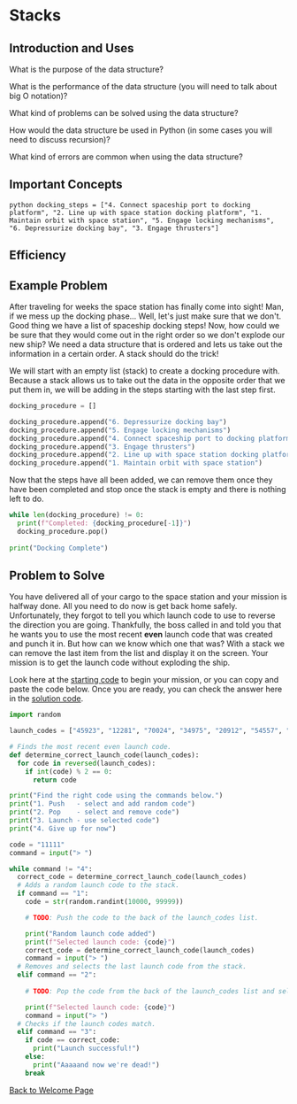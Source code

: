# Stacks

## Introduction and Uses

What is the purpose of the data structure?

What is the performance of the data structure (you will need to talk about big O notation)?

What kind of problems can be solved using the data structure?

How would the data structure be used in Python (in some cases you will need to discuss recursion)?

What kind of errors are common when using the data structure?

## Important Concepts

```python docking_steps = ["4. Connect spaceship port to docking platform", "2. Line up with space station docking platform", "1. Maintain orbit with space station", "5. Engage locking mechanisms", "6. Depressurize docking bay", "3. Engage thrusters"]```

## Efficiency

## Example Problem
After traveling for weeks the space station has finally come into sight! Man, if we mess up the docking phase... Well, let's just make sure that we don't. Good thing we have a list of spaceship docking steps! Now, how could we be sure that they would come out in the right order so we don't explode our new ship? We need a data structure that is ordered and lets us take out the information in a certain order. A stack should do the trick!

We will start with an empty list (stack) to create a docking procedure with. Because a stack allows us to take out the data in the opposite order that we put them in, we will be adding in the steps starting with the last step first.

```python
docking_procedure = []

docking_procedure.append("6. Depressurize docking bay")
docking_procedure.append("5. Engage locking mechanisms")
docking_procedure.append("4. Connect spaceship port to docking platform")
docking_procedure.append("3. Engage thrusters")
docking_procedure.append("2. Line up with space station docking platform")
docking_procedure.append("1. Maintain orbit with space station")
```

Now that the steps have all been added, we can remove them once they have been completed and stop once the stack is empty and there is nothing left to do.

```python
while len(docking_procedure) != 0:
  print(f"Completed: {docking_procedure[-1]}")
  docking_procedure.pop()
  
print("Docking Complete")
```

## Problem to Solve

You have delivered all of your cargo to the space station and your mission is halfway done. All you need to do now is get back home safely. Unfortunately, they forgot to tell you which launch code to use to reverse the direction you are going. Thankfully, the boss called in and told you that he wants you to use the most recent **even** launch code that was created and punch it in. But how can we know which one that was? With a stack we can remove the last item from the list and display it on the screen. Your mission is to get the launch code without exploding the ship.

Look here at the [starting code](https://github.com/katereclark/data_structures_tutorial/blob/main/launch_codes.py) to begin your mission, or you can copy and paste the code below. Once you are ready, you can check the answer here in the [solution code](https://github.com/katereclark/data_structures_tutorial/blob/main/launch_codes_solution.py).

```python
import random

launch_codes = ["45923", "12281", "70024", "34975", "20912", "54557", "71233", "62841"]

# Finds the most recent even launch code.
def determine_correct_launch_code(launch_codes):
  for code in reversed(launch_codes):
    if int(code) % 2 == 0:
      return code

print("Find the right code using the commands below.")
print("1. Push   - select and add random code")
print("2. Pop    - select and remove code")
print("3. Launch - use selected code")
print("4. Give up for now")

code = "11111"
command = input("> ")

while command != "4":
  correct_code = determine_correct_launch_code(launch_codes)
  # Adds a random launch code to the stack.
  if command == "1":
    code = str(random.randint(10000, 99999))

    # TODO: Push the code to the back of the launch_codes list.

    print("Random launch code added")
    print(f"Selected launch code: {code}")
    correct_code = determine_correct_launch_code(launch_codes)
    command = input("> ")
  # Removes and selects the last launch code from the stack.
  elif command == "2":
    
    # TODO: Pop the code from the back of the launch_codes list and select the code.

    print(f"Selected launch code: {code}")
    command = input("> ")
  # Checks if the launch codes match.
  elif command == "3":
    if code == correct_code:
      print("Launch successful!")
    else:
      print("Aaaaand now we're dead!")
    break
```

[Back to Welcome Page](https://github.com/katereclark/data_structures_tutorial/blob/main/0-welcome.md)
